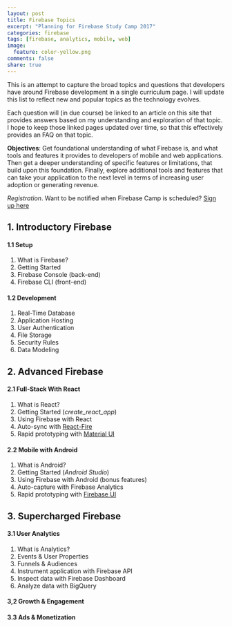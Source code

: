 ```yaml
---
layout: post
title: Firebase Topics
excerpt: "Planning for Firebase Study Camp 2017"
categories: firebase
tags: [firebase, analytics, mobile, web]
image:
  feature: color-yellow.png
comments: false
share: true
---
```


This is an attempt to capture the broad topics and questions that developers have around Firebase development in a single curriculum page. I will update this list to reflect new and popular topics as the technology evolves.

Each question will (in due course) be linked to an article on this site that provides answers based on my understanding and exploration of that topic. I hope to keep those linked pages updated over time, so that this effectively provides an FAQ on that topic.

**Objectives**:  Get foundational understanding of what Firebase is, and what tools and features it provides to developers of mobile and web applications. Then get a deeper understanding of specific features or limitations, that build upon this foundation. Finally, explore additional tools and features that can take your application to the next level in terms of increasing user adoption or generating revenue.

 _Registration_. Want to be notified when Firebase Camp is scheduled? [Sign up here](http://bit.ly/firebase-camp-2017)



## 1. Introductory Firebase 

#### 1.1 Setup

1. What is Firebase?
2. Getting Started
3. Firebase Console (back-end)
4. Firebase CLI (front-end)

#### 1.2 Development

1. Real-Time Database
2. Application Hosting
3. User Authentication
4. File Storage
5. Security Rules
6. Data Modeling 


## 2. Advanced Firebase

#### 2.1 Full-Stack With React

1. What is React?
2. Getting Started (*create_react_app*)
3. Using Firebase with React 
3. Auto-sync with [React-Fire](https://github.com/firebase/reactfire) 
4. Rapid prototyping with [Material UI](http://www.material-ui.com/#/)

#### 2.2 Mobile with Android

1. What is Android?
2. Getting Started (*Android Studio*)
3. Using Firebase with Android (bonus features)
4. Auto-capture with Firebase Analytics
5. Rapid prototyping with [Firebase UI](https://github.com/firebase/FirebaseUI-Android)



## 3. Supercharged Firebase

#### 3.1 User Analytics

1. What is Analytics?
2. Events & User Properties
3. Funnels & Audiences
4. Instrument application with Firebase API
5. Inspect data with Firebase Dashboard
6. Analyze data with BigQuery

#### 3,2 Growth & Engagement

#### 3.3 Ads & Monetization


